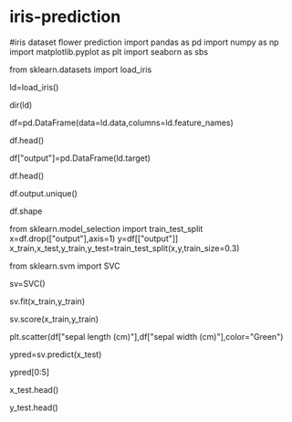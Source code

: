 # iris-prediction
#iris dataset flower prediction
import pandas as pd
import numpy as np
import matplotlib.pyplot as plt
import seaborn as sbs

from sklearn.datasets import load_iris

ld=load_iris()

dir(ld)

df=pd.DataFrame(data=ld.data,columns=ld.feature_names)

df.head()

df["output"]=pd.DataFrame(ld.target)

df.head()

df.output.unique()

df.shape

from sklearn.model_selection import train_test_split
x=df.drop(["output"],axis=1)
y=df[["output"]]
x_train,x_test,y_train,y_test=train_test_split(x,y,train_size=0.3)

from sklearn.svm  import SVC

sv=SVC()

sv.fit(x_train,y_train)

sv.score(x_train,y_train)

plt.scatter(df["sepal length (cm)"],df["sepal width (cm)"],color="Green")

ypred=sv.predict(x_test)

ypred[0:5]

x_test.head()

y_test.head()



